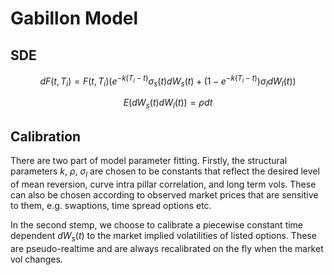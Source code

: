 <script type="text/javascript" async
  src="https://cdn.mathjax.org/mathjax/latest/MathJax.js?config=TeX-MML-AM_CHTML">
</script>

# Gabillon Model

## SDE

  $$dF(t,T_i) = F(t,T_i)(e^{-k(T_i-t)} \sigma_s(t) d W_s(t) + (1- e^{-k(T_i-t)}) \sigma_l d W_l(t))$$
  
  $$E (dW_s(t)dW_l(t))=\rho dt$$

## Calibration

There are two part of model parameter fitting. Firstly, the structural parameters $k$, $\rho$, $\sigma_l$ are chosen to be constants that reflect the desired level of mean reversion, curve intra pillar correlation, and long term vols. These can also be chosen according to observed market prices that are sensitive to them, e.g. swaptions, time spread options etc. 

In the second stemp, we choose to calibrate a piecewise constant time dependent $dW_s(t)$ to the market implied volatilities of listed options. These are pseudo-realtime and are always recalibrated on the fly when the market vol changes. 
